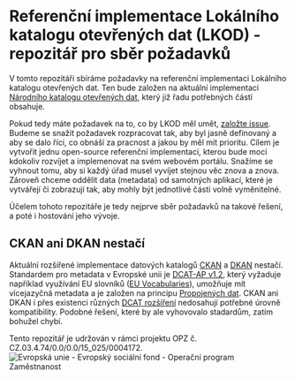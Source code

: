 # Referenční implementace Lokálního katalogu otevřených dat (LKOD) - repozitář pro sběr požadavků
V tomto repozitáři sbíráme požadavky na referenční implementaci Lokálního katalogu otevřených dat.
Ten bude založen na aktuální implementaci [Národního katalogu otevřených dat](https://github.com/opendata-mvcr/nkod), který již řadu potřebných částí obsahuje.

Pokud tedy máte požadavek na to, co by LKOD měl umět, [založte issue](https://github.com/opendata-mvcr/lkod/issues/new).
Budeme se snažit požadavek rozpracovat tak, aby byl jasně definovaný a aby se dalo říci, co obnáší za pracnost a jakou by měl mít prioritu.
Cílem je vytvořit jednu open-source referenční implementaci, kterou bude moci kdokoliv rozvíjet a implemenovat na svém webovém portálu.
Snažíme se vyhnout tomu, aby si každý úřad musel vyvíjet stejnou věc znova a znova.
Zároveň chceme oddělit data (metadata) od samotných aplikací, které je vytvářejí či zobrazují tak, aby mohly být jednotlivé části volně vyměnitelné.

Účelem tohoto repozitáře je tedy nejprve sběr požadavků na takové řešení, a poté i hostování jeho vývoje.

## CKAN ani DKAN nestačí
Aktuální rozšířené implementace datových katalogů [CKAN](https://ckan.org/) a [DKAN](https://getdkan.org/) nestačí.
Standardem pro metadata v Evropské unii je [DCAT-AP v1.2](https://joinup.ec.europa.eu/release/dcat-ap/12), který vyžaduje například využívání EU slovníků ([EU Vocabularies](https://publications.europa.eu/en/web/eu-vocabularies/about)), umožňuje mít vícejazyčná metadata a je založen na principu [Propojených dat](https://data.gov.cz/otevřené-formální-normy/propojená-data/).
CKAN ani DKAN i přes existenci různých [DCAT rozšíření](https://github.com/ckan/ckanext-dcat) nedosahují potřebné úrovně kompatibility.
Podobné řešení, které by ale vyhovovalo stadardům, zatím bohužel chybí.


Tento repozitář je udržován v rámci projektu OPZ č. CZ.03.4.74/0.0/0.0/15_025/0004172.
![Evropská unie - Evropský sociální fond - Operační program Zaměstnanost](https://data.gov.cz/images/ozp_logo_cz.jpg)
